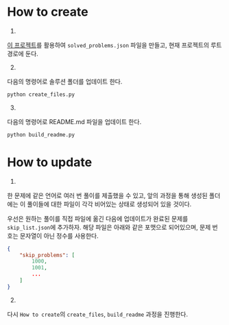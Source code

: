 # How to create

1.

[이 프로젝트](https://github.com/haklee/boj-i-solved)를 활용하여 `solved_problems.json` 파일을 만들고, 현재 프로젝트의 루트 경로에 둔다.

2.

다음의 명령어로 솔루션 폴더를 업데이트 한다.

``` python
python create_files.py
```

3.

다음의 명령어로 README.md 파일을 업데이트 한다.

``` python
python build_readme.py
```

# How to update

1.

한 문제에 같은 언어로 여러 번 풀이를 제출했을 수 있고, 앞의 과정을 통해 생성된 폴더에는 이 풀이들에 대한 파일이 각각 비어있는 상태로 생성되어 있을 것이다.

우선은 원하는 풀이를 직접 파일에 옮긴 다음에 업데이트가 완료된 문제를 `skip_list.json`에 추가하자. 해당 파일은 아래와 같은 포맷으로 되어있으며, 문제 번호는 문자열이 아닌 정수를 사용한다.

```json
{
    "skip_problems": [
        1000,
        1001,
        ...
    ]
} 
```

2.

다시 `How to create`의 `create_files`, `build_readme` 과정을 진행한다.
